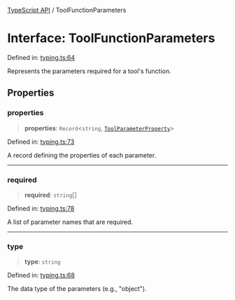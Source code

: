 [TypeScript API](../index.md) / ToolFunctionParameters

# Interface: ToolFunctionParameters

Defined in: [typing.ts:64](https://github.com/adap/flower/blob/0a8a2219007e2bbfc1082df3392f666e281d1516/intelligence/ts/src/typing.ts#L64)

Represents the parameters required for a tool's function.

## Properties

### properties

> **properties**: `Record`\<`string`, [`ToolParameterProperty`](ToolParameterProperty.md)\>

Defined in: [typing.ts:73](https://github.com/adap/flower/blob/0a8a2219007e2bbfc1082df3392f666e281d1516/intelligence/ts/src/typing.ts#L73)

A record defining the properties of each parameter.

***

### required

> **required**: `string`[]

Defined in: [typing.ts:78](https://github.com/adap/flower/blob/0a8a2219007e2bbfc1082df3392f666e281d1516/intelligence/ts/src/typing.ts#L78)

A list of parameter names that are required.

***

### type

> **type**: `string`

Defined in: [typing.ts:68](https://github.com/adap/flower/blob/0a8a2219007e2bbfc1082df3392f666e281d1516/intelligence/ts/src/typing.ts#L68)

The data type of the parameters (e.g., "object").
